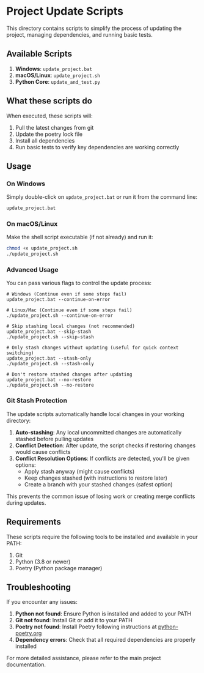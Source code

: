 # Project Update Scripts

This directory contains scripts to simplify the process of updating the project, managing dependencies, and running basic tests.

## Available Scripts

1. **Windows**: `update_project.bat`
2. **macOS/Linux**: `update_project.sh`
3. **Python Core**: `update_and_test.py`

## What these scripts do

When executed, these scripts will:

1. Pull the latest changes from git
2. Update the poetry lock file
3. Install all dependencies 
4. Run basic tests to verify key dependencies are working correctly

## Usage

### On Windows

Simply double-click on `update_project.bat` or run it from the command line:

```cmd
update_project.bat
```

### On macOS/Linux

Make the shell script executable (if not already) and run it:

```bash
chmod +x update_project.sh
./update_project.sh
```

### Advanced Usage

You can pass various flags to control the update process:

```
# Windows (Continue even if some steps fail)
update_project.bat --continue-on-error

# Linux/Mac (Continue even if some steps fail)
./update_project.sh --continue-on-error

# Skip stashing local changes (not recommended)
update_project.bat --skip-stash
./update_project.sh --skip-stash

# Only stash changes without updating (useful for quick context switching)
update_project.bat --stash-only
./update_project.sh --stash-only

# Don't restore stashed changes after updating
update_project.bat --no-restore
./update_project.sh --no-restore
```

### Git Stash Protection

The update scripts automatically handle local changes in your working directory:

1. **Auto-stashing**: Any local uncommitted changes are automatically stashed before pulling updates
2. **Conflict Detection**: After update, the script checks if restoring changes would cause conflicts
3. **Conflict Resolution Options**: If conflicts are detected, you'll be given options:
   - Apply stash anyway (might cause conflicts)
   - Keep changes stashed (with instructions to restore later)
   - Create a branch with your stashed changes (safest option)

This prevents the common issue of losing work or creating merge conflicts during updates.

## Requirements

These scripts require the following tools to be installed and available in your PATH:

1. Git
2. Python (3.8 or newer)
3. Poetry (Python package manager)

## Troubleshooting

If you encounter any issues:

1. **Python not found**: Ensure Python is installed and added to your PATH
2. **Git not found**: Install Git or add it to your PATH
3. **Poetry not found**: Install Poetry following instructions at [python-poetry.org](https://python-poetry.org/docs/#installation)
4. **Dependency errors**: Check that all required dependencies are properly installed

For more detailed assistance, please refer to the main project documentation. 